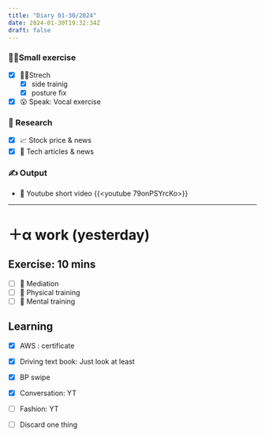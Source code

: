```yaml
---
title: "Diary 01-30/2024"  
date: 2024-01-30T19:32:34Z
draft: false
---
```


### 🧘‍♀️Small exercise

- [x]  🧎‍♀️Strech
    - [x]  side trainig
    - [x]  posture fix
- [x]  😮 Speak: Vocal exercise

### 👀 Research

- [x]  📈 Stock price & news
- [x]  👾 Tech articles & news

### ✍️ Output

- 🎥 Youtube short video {{<youtube 79onPSYrcKo>}}

---

# ＋α work (yesterday)

## Exercise: 10 mins

- [ ]  🧘 Mediation
- [ ]  🧘 Physical training
- [ ]  🧘 Mental training

## Learning

- [x]  AWS : certificate
- [x]  Driving text book:  Just look at least

- [x]  BP swipe
- [x]  Conversation: YT
- [ ]  Fashion: YT

- [ ]  Discard one thing